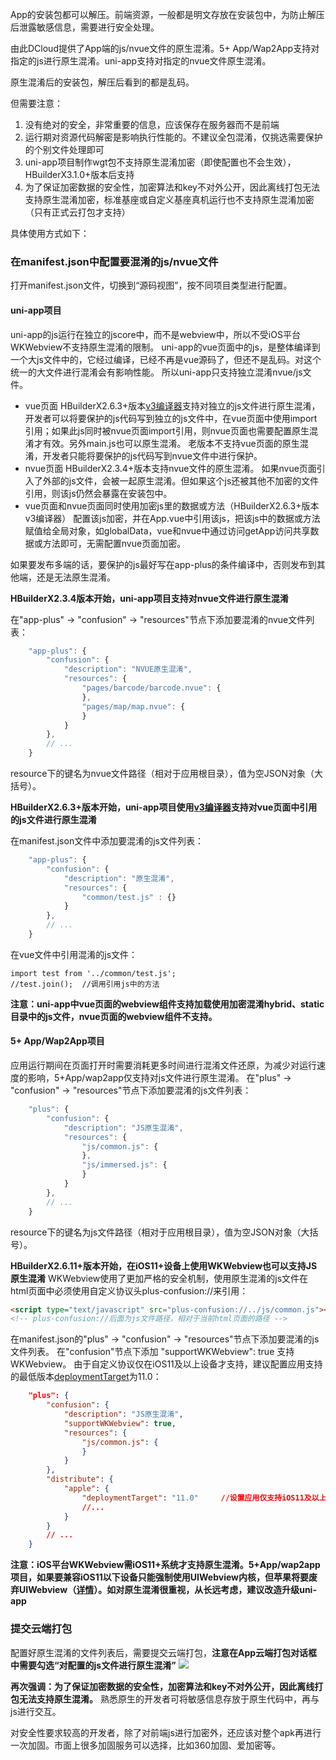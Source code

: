 App的安装包都可以解压。前端资源，一般都是明文存放在安装包中，为防止解压后泄露敏感信息，需要进行安全处理。

由此DCloud提供了App端的js/nvue文件的原生混淆。5+ App/Wap2App支持对指定的js进行原生混淆。uni-app支持对指定的nvue文件原生混淆。

原生混淆后的安装包，解压后看到的都是乱码。

但需要注意：
1. 没有绝对的安全，非常重要的信息，应该保存在服务器而不是前端
2. 运行期对资源代码解密是影响执行性能的。不建议全包混淆，仅挑选需要保护的个别文件处理即可
3. uni-app项目制作wgt包不支持原生混淆加密（即使配置也不会生效），HBuilderX3.1.0+版本后支持
4. 为了保证加密数据的安全性，加密算法和key不对外公开，因此离线打包无法支持原生混淆加密，标准基座或自定义基座真机运行也不支持原生混淆加密（只有正式云打包才支持）

具体使用方式如下：

### 在manifest.json中配置要混淆的js/nvue文件
打开manifest.json文件，切换到“源码视图”，按不同项目类型进行配置。

#### uni-app项目
uni-app的js运行在独立的jscore中，而不是webview中，所以不受iOS平台WKWebview不支持原生混淆的限制。
uni-app的vue页面中的js，是整体编译到一个大js文件中的，它经过编译，已经不再是vue源码了，但还不是乱码。对这个统一的大文件进行混淆会有影响性能。
所以uni-app只支持独立混淆nvue/js文件。
- vue页面
  HBuilderX2.6.3+版本[v3编译器](https://ask.dcloud.net.cn/article/36599)支持对独立的js文件进行原生混淆，开发者可以将要保护的js代码写到独立的js文件中，在vue页面中使用import引用；如果此js同时被nvue页面import引用，则nvue页面也需要配置原生混淆才有效。另外main.js也可以原生混淆。
  老版本不支持vue页面的原生混淆，开发者只能将要保护的js代码写到nvue文件中进行保护。
- nvue页面
  HBuilderX2.3.4+版本支持nvue文件的原生混淆。
  如果nvue页面引入了外部的js文件，会被一起原生混淆。但如果这个js还被其他不加密的文件引用，则该js仍然会暴露在安装包中。
- vue页面和nvue页面同时使用加密js里的数据或方法（HBuilderX2.6.3+版本v3编译器）
配置该js加密，并在App.vue中引用该js，把该js中的数据或方法赋值给全局对象，如globalData，vue和nvue中通过访问getApp访问共享数据或方法即可，无需配置nvue页面加密。

如果要发布多端的话，要保护的js最好写在app-plus的条件编译中，否则发布到其他端，还是无法原生混淆。

**HBuilderX2.3.4版本开始，uni-app项目支持对nvue文件进行原生混淆**

在"app-plus" -> "confusion" -> "resources"节点下添加要混淆的nvue文件列表：
```javascript
    "app-plus": { 
        "confusion": {  
            "description": "NVUE原生混淆",  
            "resources": {  
                "pages/barcode/barcode.nvue": {   
                },   
                "pages/map/map.nvue": {   
                }   
            }   
        },  
        // ...  
    }
```
resource下的键名为nvue文件路径（相对于应用根目录），值为空JSON对象（大括号）。

<a id="vuejs"/>

**HBuilderX2.6.3+版本开始，uni-app项目使用[v3编译器](https://ask.dcloud.net.cn/article/36599)支持对vue页面中引用的js文件进行原生混淆**

在manifest.json文件中添加要混淆的js文件列表：
```javascript
    "app-plus": { 
        "confusion": {  
            "description": "原生混淆",  
            "resources": {  
                "common/test.js" : {}
            }   
        },  
        // ...  
    }
```
在vue文件中引用混淆的js文件：
```
import test from '../common/test.js';
//test.join();  //调用引用js中的方法
```

**注意：uni-app中vue页面的webview组件支持加载使用加密混淆hybrid、static目录中的js文件，nvue页面的webview组件不支持。**

#### 5+ App/Wap2App项目
应用运行期间在页面打开时需要消耗更多时间进行混淆文件还原，为减少对运行速度的影响，5+App/wap2app仅支持对js文件进行原生混淆。
在"plus" -> "confusion" -> "resources"节点下添加要混淆的js文件列表：
```javascript
    "plus": { 
        "confusion": {  
            "description": "JS原生混淆",  
            "resources": {  
                "js/common.js": {   
                },   
                "js/immersed.js": {   
                }   
            }   
        },  
        // ...  
    }
```
resource下的键名为js文件路径（相对于应用根目录），值为空JSON对象（大括号）。

<a id="wkwebview"></a>
**HBuilderX2.6.11+版本开始，在iOS11+设备上使用WKWebview也可以支持JS原生混淆**
WKWebview使用了更加严格的安全机制，使用原生混淆的js文件在html页面中必须使用自定义协议头plus-confusion://来引用：
```html
<script type="text/javascript" src="plus-confusion://../js/common.js"></script>
<!-- plus-confusion://后面为js文件路径，相对于当前html页面的路径 -->
```
在manifest.json的"plus" -> "confusion" -> "resources"节点下添加要混淆的js文件列表。
在"confusion"节点下添加 "supportWKWebview": true 支持WKWebview。
由于自定义协议仅在iOS11及以上设备才支持，建议配置应用支持的最低版本[deploymentTarget](https://ask.dcloud.net.cn/article/94#deploymentTarget)为11.0：
```json
    "plus": { 
        "confusion": {  
            "description": "JS原生混淆", 
            "supportWKWebview": true, 
            "resources": {  
                "js/common.js": {   
                }
            }   
        },
        "distribute": {
            "apple": {
                "deploymentTarget": "11.0"     //设置应用仅支持iOS11及以上设备
                //...
            }
        }
        // ...  
    }
```

**注意：iOS平台WKWebview需iOS11+系统才支持原生混淆。5+App/wap2app项目，如果要兼容iOS11以下设备只能强制使用UIWebview内核，但苹果将要废弃UIWebview（[详情](https://ask.dcloud.net.cn/article/36348)）。如对原生混淆很重视，从长远考虑，建议改造升级uni-app**


### 提交云端打包  
配置好原生混淆的文件列表后，需要提交云端打包，**注意在App云端打包对话框中需要勾选“对配置的js文件进行原生混淆”**
![](https://partner-dcloud-native.oss-cn-hangzhou.aliyuncs.com/images/sec/confusion.png)


**再次强调：为了保证加密数据的安全性，加密算法和key不对外公开，因此离线打包无法支持原生混淆。** 
熟悉原生的开发者可将敏感信息存放于原生代码中，再与js进行交互。

对安全性要求较高的开发者，除了对前端js进行加密外，还应该对整个apk再进行一次加固。市面上很多加固服务可以选择，比如360加固、爱加密等。

